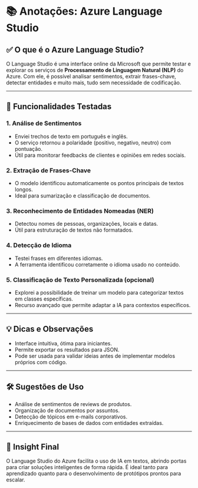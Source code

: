 # 📚 Anotações: Azure Language Studio

## ✅ O que é o Azure Language Studio?

O Language Studio é uma interface online da Microsoft que permite testar e explorar os serviços de **Processamento de Linguagem Natural (NLP)** do Azure. Com ele, é possível analisar sentimentos, extrair frases-chave, detectar entidades e muito mais, tudo sem necessidade de codificação.

---

## 🚀 Funcionalidades Testadas

### 1. Análise de Sentimentos
- Enviei trechos de texto em português e inglês.
- O serviço retornou a polaridade (positivo, negativo, neutro) com pontuação.
- Útil para monitorar feedbacks de clientes e opiniões em redes sociais.

### 2. Extração de Frases-Chave
- O modelo identificou automaticamente os pontos principais de textos longos.
- Ideal para sumarização e classificação de documentos.

### 3. Reconhecimento de Entidades Nomeadas (NER)
- Detectou nomes de pessoas, organizações, locais e datas.
- Útil para estruturação de textos não formatados.

### 4. Detecção de Idioma
- Testei frases em diferentes idiomas.
- A ferramenta identificou corretamente o idioma usado no conteúdo.

### 5. Classificação de Texto Personalizada (opcional)
- Explorei a possibilidade de treinar um modelo para categorizar textos em classes específicas.
- Recurso avançado que permite adaptar a IA para contextos específicos.

---

## 💡 Dicas e Observações

- Interface intuitiva, ótima para iniciantes.
- Permite exportar os resultados para JSON.
- Pode ser usada para validar ideias antes de implementar modelos próprios com código.

---

## 🛠️ Sugestões de Uso

- Análise de sentimentos de reviews de produtos.
- Organização de documentos por assuntos.
- Detecção de tópicos em e-mails corporativos.
- Enriquecimento de bases de dados com entidades extraídas.

---

## 🧠 Insight Final

O Language Studio do Azure facilita o uso de IA em textos, abrindo portas para criar soluções inteligentes de forma rápida. É ideal tanto para aprendizado quanto para o desenvolvimento de protótipos prontos para escalar.
